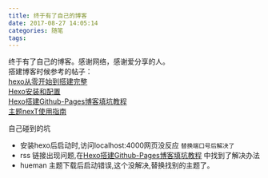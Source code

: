 ```yaml
---
title: 终于有了自己的博客
date: 2017-08-27 14:05:14
categories: 随笔
tags: 
---
```

  终于有了自己的博客。感谢网络，感谢爱分享的人。  
  搭建博客时候参考的帖子：  
  [hexo从零开始到搭建完整](http://visugar.com/2017/05/04/20170504SetUpHexoBlog/)  
  [Hexo安装和配置](http://www.jianshu.com/p/b7886271e21a)  
  [Hexo搭建Github-Pages博客填坑教程](http://www.jianshu.com/p/35e197cb1273)  
  [主题nexT使用指南](http://theme-next.iissnan.com/getting-started.html)

  自己碰到的坑  
  - 安装hexo后启动时,访问localhost:4000网页没反应 ```替换端口号后解决了```
  - rss 链接出现问题,在[Hexo搭建Github-Pages博客填坑教程](http://www.jianshu.com/p/35e197cb1273) 中找到了解决办法
  - hueman 主题下载后启动错误,这个没解决,替换找别的主题了。






